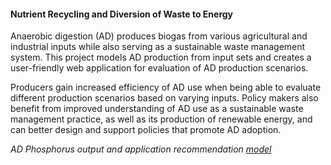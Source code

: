 #### Nutrient Recycling and Diversion of Waste to Energy 

Anaerobic digestion (AD) produces biogas from various agricultural and industrial inputs while also serving as a sustainable waste management system. This project models AD production from input sets and creates a user-friendly web application for evaluation of AD production scenarios. 

Producers gain increased efficiency of AD use when being able to evaluate different production scenarios based on varying inputs. Policy makers also benefit from improved understanding of AD use as a sustainable waste management practice, as well as its production of renewable energy, and can better design and support policies that promote AD adoption.

*AD Phosphorus output and application recommendation* [*model*](https://nutrient-waste-recycling.herokuapp.com/nwr_app/)
